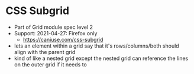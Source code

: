 # CSS Subgrid

- Part of Grid module spec level 2
- Support: 2021-04-27: Firefox only
    - https://caniuse.com/css-subgrid
- lets an element within a grid say that it's rows/columns/both should align
  with the parent grid
- kind of like a nested grid except the nested grid can reference the lines on
  the outer grid if it needs to
